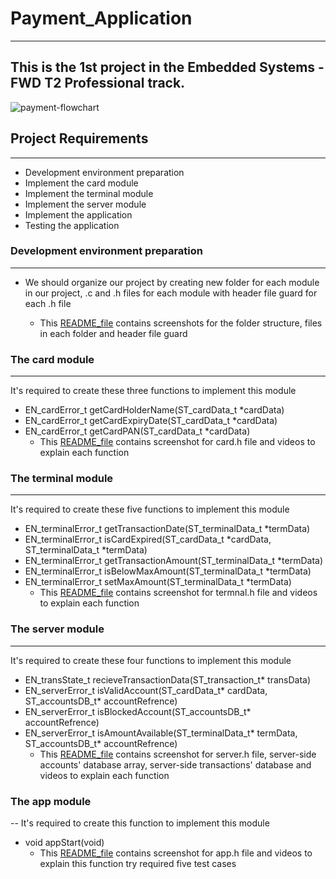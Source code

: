 # Payment_Application
---
This is the 1st project in the Embedded Systems - FWD T2 Professional track.
---
![payment-flowchart](https://user-images.githubusercontent.com/87614712/186474556-7efa05a9-1053-4070-8a02-de586c1c6826.jpeg)
## Project Requirements
---
- Development environment preparation
- Implement the card module
- Implement the terminal module
- Implement the server module
- Implement the application
- Testing the application
### Development environment preparation
---
- We should organize our project by creating new folder for each module in our project, .c and .h files for each module with header file guard for each .h file

  - This [README_file](https://github.com/AliTaima/Payment_Application/blob/main/Development_environment_preparation/README.md) contains screenshots for the folder structure, files in each folder and header file guard
### The card module
---
It's required to create these three functions to implement this module 
- EN_cardError_t getCardHolderName(ST_cardData_t *cardData)
- EN_cardError_t getCardExpiryDate(ST_cardData_t *cardData)
- EN_cardError_t getCardPAN(ST_cardData_t *cardData)
  - This [README_file](https://github.com/AliTaima/Payment_Application/blob/main/Payment_Application/card/README.md) contains screenshot for card.h file and videos to explain each function
### The terminal module
---
It's required to create these five functions to implement this module 
- EN_terminalError_t getTransactionDate(ST_terminalData_t *termData)
- EN_terminalError_t isCardExpired(ST_cardData_t *cardData, ST_terminalData_t *termData)
- EN_terminalError_t getTransactionAmount(ST_terminalData_t *termData)
- EN_terminalError_t isBelowMaxAmount(ST_terminalData_t *termData)
- EN_terminalError_t setMaxAmount(ST_terminalData_t *termData)
  - This [README_file](https://github.com/AliTaima/Payment_Application/tree/main/Payment_Application/terminal) contains screenshot for termnal.h file and videos to explain each function
### The server module
---
It's required to create these four functions to implement this module
- EN_transState_t recieveTransactionData(ST_transaction_t* transData)
- EN_serverError_t isValidAccount(ST_cardData_t* cardData, ST_accountsDB_t* accountRefrence)
- EN_serverError_t isBlockedAccount(ST_accountsDB_t* accountRefrence)
- EN_serverError_t isAmountAvailable(ST_terminalData_t* termData, ST_accountsDB_t* accountRefrence)
  - This [README_file](https://github.com/AliTaima/Payment_Application/tree/main/Payment_Application/Server) contains screenshot for server.h file,  server-side accounts' database array, server-side transactions' database and videos to explain each function
### The app module
--
It's required to create this function to implement this module
- void appStart(void)
  - This [README_file](https://github.com/AliTaima/Payment_Application/blob/main/Payment_Application/Application/README.md) contains screenshot for app.h file and videos to explain this function try required five test cases




